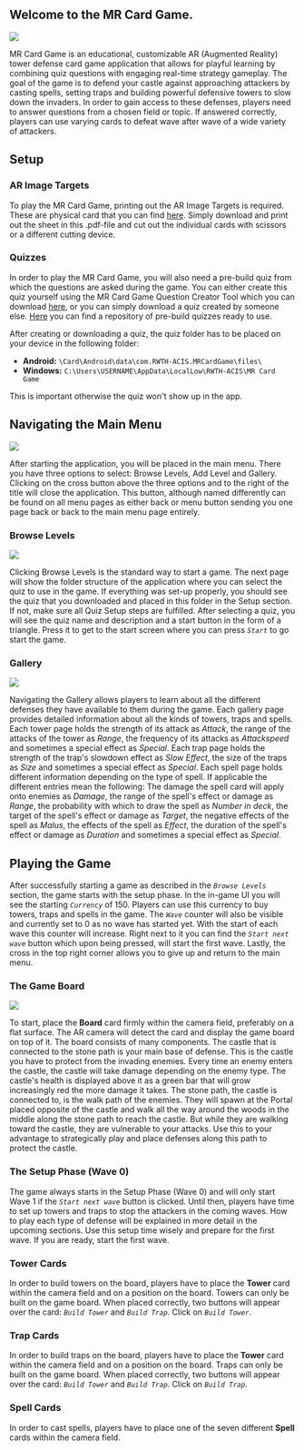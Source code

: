 ## Welcome to the MR Card Game.

![](https://user-images.githubusercontent.com/44223481/156355375-d3413231-aefb-44cf-8224-5c1c013d2e54.png)

MR Card Game is an educational, customizable AR (Augmented Reality) tower defense card game application that allows for playful learning by combining quiz questions with engaging real-time strategy gameplay. The goal of the game is to defend your castle against approaching attackers by casting spells, setting traps and building powerful defensive towers to slow down the invaders. In order to gain access to these defenses, players need to answer questions from a chosen field or topic. If answered correctly, players can use varying cards to defeat wave after wave of a wide variety of attackers.

## Setup
### AR Image Targets
To play the MR Card Game, printing out the AR Image Targets is required. These are physical card that you can find [here](https://github.com/AnPerret/Evaluation-Repository/raw/main/Image%20Targets/ImageTargets.pdf). Simply download and print out the sheet in this .pdf-file and cut out the individual cards with scissors or a different cutting device.

### Quizzes
In order to play the MR Card Game, you will also need a pre-build quiz from which the questions are asked during the game. You can either create this quiz yourself using the MR Card Game Question Creator Tool which you can download [here](https://github.com/rwth-acis/MR-Question-Creator-For-Card-Game), or you can simply download a quiz created by someone else. [Here](https://github.com/JulianStaab/mr-card-game-quizzes/) you can find a repository of pre-build quizzes ready to use.

After creating or downloading a quiz, the quiz folder has to be placed on your device in the following folder:
- **Android:** `\Card\Android\data\com.RWTH-ACIS.MRCardGame\files\` 
- **Windows:** `C:\Users\USERNAME\AppData\LocalLow\RWTH-ACIS\MR Card Game`

This is important otherwise the quiz won't show up in the app.

## Navigating the Main Menu
![](https://user-images.githubusercontent.com/19326682/155305174-9b391f7e-197d-42ba-b069-4b5ce03450a9.PNG)

After starting the application, you will be placed in the main menu. There you have three options to select: Browse Levels, Add Level and Gallery. Clicking on the cross button above the three options and to the right of the title will close the application. This button, although named differently can be found on all menu pages as either back or menu button sending you one page back or back to the main menu page entirely.
### Browse Levels
![](https://user-images.githubusercontent.com/19326682/155305352-bc0921a6-8392-4c7a-bc31-a0dba8879455.png)

Clicking Browse Levels is the standard way to start a game. The next page will show the folder structure of the application where you can select the quiz to use in the game. If everything was set-up properly, you should see the quiz that you downloaded and placed in this folder in the Setup section. If not, make sure all Quiz Setup steps are fulfilled. After selecting a quiz, you will see the quiz name and description and a start button in the form of a triangle. Press it to get to the start screen where you can press *`Start`* to go start the game.
### Gallery
![](https://user-images.githubusercontent.com/19326682/155305338-84d6d042-53bb-4f83-9a1e-db1a31f1a33f.PNG)

Navigating the Gallery allows players to learn about all the different defenses they have available to them during the game. Each gallery page provides detailed information about all the kinds of towers, traps and spells. Each tower page holds the strength of its attack as *Attack*, the range of the attacks of the tower as *Range*, the frequency of its attacks as *Attackspeed* and sometimes a special effect as *Special*. Each trap page holds the strength of the trap's slowdown effect as *Slow Effect*, the size of the traps as *Size* and sometimes a special effect as *Special*. Each spell page holds different information depending on the type of spell. If applicable the different entries mean the following: The damage the spell card will apply onto enemies as *Damage*, the range of the spell's effect or damage as *Range*, the probability with which to draw the spell as *Number in deck*, the target of the spell's effect or damage as *Target*, the negative effects of the spell as *Malus*, the effects of the spell as *Effect*, the duration of the spell's effect or damage as *Duration* and sometimes a special effect as *Special*.

## Playing the Game
After successfully starting a game as described in the *`Browse Levels`* section, the game starts with the setup phase. In the in-game UI you will see the starting *`Currency`* of 150. Players can use this currency to buy towers, traps and spells in the game. The *`Wave`* counter will also be visible and currently set to 0 as no wave has started yet. With the start of each wave this counter will increase. Right next to it you can find the *`Start next wave`* button which upon being pressed, will start the first wave. Lastly, the cross in the top right corner allows you to give up and return to the main menu.

### The Game Board
![](https://user-images.githubusercontent.com/19326682/155305466-75d94a16-bbf9-407d-8c9a-35a55213e454.PNG)

To start, place the **Board** card firmly within the camera field, preferably on a flat surface. The AR camera will detect the card and display the game board on top of it. The board consists of many components. The castle that is connected to the stone path is your main base of defense. This is the castle you have to protect from the invading enemies. Every time an enemy enters the castle, the castle will take damage depending on the enemy type. The castle's health is displayed above it as a green bar that will grow increasingly red the more damage it takes. The stone path, the castle is connected to, is the walk path of the enemies. They will spawn at the Portal placed opposite of the castle and walk all the way around the woods in the middle along the stone path to reach the castle. But while they are walking toward the castle, they are vulnerable to your attacks. Use this to your advantage to strategically play and place defenses along this path to protect the castle.

### The Setup Phase (Wave 0)
The game always starts in the Setup Phase (Wave 0) and will only start Wave 1 if the *`Start next wave`* button is clicked. Until then, players have time to set up towers and traps to stop the attackers in the coming waves. How to play each type of defense will be explained in more detail in the upcoming sections. Use this setup time wisely and prepare for the first wave. If you are ready, start the first wave.

### Tower Cards
In order to build towers on the board, players have to place the **Tower** card within the camera field and on a position on the board. Towers can only be built on the game board. When placed correctly, two buttons will appear over the card: *`Build Tower`* and *`Build Trap`*. Click on *`Build Tower`*.

### Trap Cards
In order to build traps on the board, players have to place the **Tower** card within the camera field and on a position on the board. Traps can only be built on the game board. When placed correctly, two buttons will appear over the card: *`Build Tower`* and *`Build Trap`*. Click on *`Build Trap`*.

### Spell Cards
In order to cast spells, players have to place one of the seven different **Spell** cards within the camera field.
